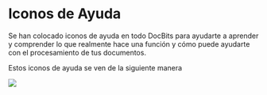 # Iconos de Ayuda

Se han colocado iconos de ayuda en todo DocBits para ayudarte a aprender y comprender lo que realmente hace una función y cómo puede ayudarte con el procesamiento de tus documentos.

Estos iconos de ayuda se ven de la siguiente manera

![](https://lh7-us.googleusercontent.com/9cj2CVAPV9xXYvofDFH0ZzMHDF3SEF4oEZ0K3gOAh2TYl1pJN5FpFjZzwbTZpAtAOZF7KV753-VPUPxW0dVKbPJ8zfGzwNBNvvoUy5Hl5UrXkrfi2EMrXQxOTdx5gafAC3Rwg7MsCUdkSOebB9b7Ctw)
